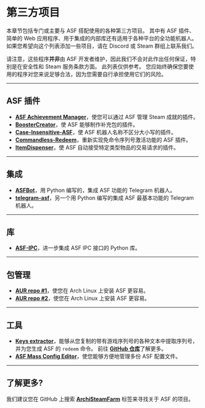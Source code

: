 # 第三方项目

本章节包括专门或主要与 ASF 搭配使用的各种第三方项目。 其中有 ASF 插件、简单的 Web 应用程序、用于集成的内部库还有适用于各种平台的全功能机器人。 如果您希望向这个列表添加一些项目，请在 Discord 或 Steam 群组上联系我们。

请注意，这些程序**并非**由 ASF 开发者维护，因此我们不会对此作出任何保证，特别是在安全性和 Steam 服务条款方面。 此列表仅供参考。 您应始终确保您要使用的程序对您来说足够合法，因为您需要自行承担使用它们的风险。

* * *

## ASF 插件

- **[ASF Achievement Manager](https://github.com/Ryzhehvost/ASF-Achievement-Manager)**，使您可以通过 ASF 管理 Steam 成就的插件。
- **[BoosterCreator](https://github.com/Ryzhehvost/BoosterCreator)**，使 ASF 能够制作补充包的插件。
- **[Case-Insensitive-ASF](https://github.com/Ryzhehvost/Case-Insensitive-ASF)**，使 ASF 机器人名称不区分大小写的插件。
- **[Commandless-Redeem](https://github.com/Ryzhehvost/Commandless-Redeem)**，重新实现免命令序列号激活功能的 ASF 插件。
- **[ItemDispenser](https://github.com/Ryzhehvost/ItemDispenser)**，使 ASF 自动接受特定类型物品的交易请求的插件。

* * *

## 集成

- **[ASFBot](https://github.com/dmcallejo/ASFBot)**，用 Python 编写的，集成 ASF 功能的 Telegram 机器人。
- **[telegram-asf](https://github.com/deluxghost/telegram-asf)**，另一个用 Python 编写的集成 ASF 最基本功能的 Telegram 机器人。

* * *

## 库

- **[ASF-IPC](https://github.com/deluxghost/ASF_IPC)**，进一步集成 ASF IPC 接口的 Python 库。

* * *

## 包管理

- **[AUR repo #1](https://aur.archlinux.org/packages/asf)**，使您在 Arch Linux 上安装 ASF 更容易。
- **[AUR repo #2](https://aur.archlinux.org/packages/archisteamfarm-bin)**，使您在 Arch Linux 上安装 ASF 更容易。

* * *

## 工具

- **[Keys extractor](https://ske.pixv.io)**，能够从您复制的带有游戏序列号的各种文本中提取序列号，并为您生成 ASF 的 `redeem` 命令。 前往 **[GitHub 仓库](https://github.com/PixvIO/SKE)**&#8203;了解更多。
- **[ASF Mass Config Editor](https://github.com/genesix-eu/ASF_MCE)**，使您能够方便地管理多份 ASF 配置文件。

* * *

## 了解更多?

我们建议您在 GitHub 上搜索 **[ArchiSteamFarm](https://github.com/topics/archisteamfarm)** 标签来寻找关于 ASF 的项目。